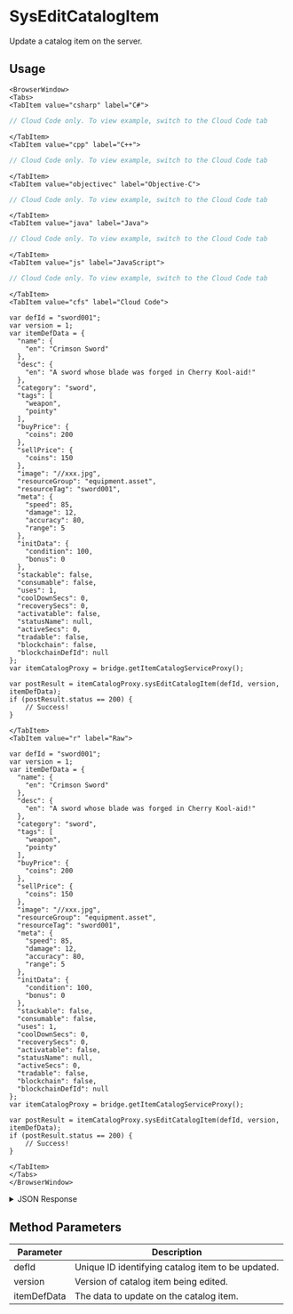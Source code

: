 # SysEditCatalogItem

Update a catalog item on the server.

<PartialServop service_name="itemCatalog" operation_name="SYS_EDIT_CATALOG_ITEM" />

## Usage

```mdx-code-block
<BrowserWindow>
<Tabs>
<TabItem value="csharp" label="C#">
```

```csharp
// Cloud Code only. To view example, switch to the Cloud Code tab
```

```mdx-code-block
</TabItem>
<TabItem value="cpp" label="C++">
```

```cpp
// Cloud Code only. To view example, switch to the Cloud Code tab
```

```mdx-code-block
</TabItem>
<TabItem value="objectivec" label="Objective-C">
```

```objectivec
// Cloud Code only. To view example, switch to the Cloud Code tab
```

```mdx-code-block
</TabItem>
<TabItem value="java" label="Java">
```

```java
// Cloud Code only. To view example, switch to the Cloud Code tab
```

```mdx-code-block
</TabItem>
<TabItem value="js" label="JavaScript">
```

```javascript
// Cloud Code only. To view example, switch to the Cloud Code tab
```

```mdx-code-block
</TabItem>
<TabItem value="cfs" label="Cloud Code">
```

```cfscript
var defId = "sword001";
var version = 1;
var itemDefData = {
  "name": {
    "en": "Crimson Sword"
  },
  "desc": {
    "en": "A sword whose blade was forged in Cherry Kool-aid!"
  },
  "category": "sword",
  "tags": [
    "weapon",
    "pointy"
  ],
  "buyPrice": {
    "coins": 200
  },
  "sellPrice": {
    "coins": 150
  },
  "image": "//xxx.jpg",
  "resourceGroup": "equipment.asset",
  "resourceTag": "sword001",
  "meta": {
    "speed": 85,
    "damage": 12,
    "accuracy": 80,
    "range": 5
  },
  "initData": {
    "condition": 100,
    "bonus": 0
  },
  "stackable": false,
  "consumable": false,
  "uses": 1,
  "coolDownSecs": 0,
  "recoverySecs": 0,
  "activatable": false,
  "statusName": null,
  "activeSecs": 0,
  "tradable": false,
  "blockchain": false,
  "blockchainDefId": null
};
var itemCatalogProxy = bridge.getItemCatalogServiceProxy();

var postResult = itemCatalogProxy.sysEditCatalogItem(defId, version, itemDefData);
if (postResult.status == 200) {
    // Success!
}
```

```mdx-code-block
</TabItem>
<TabItem value="r" label="Raw">
```

```cfscript
var defId = "sword001";
var version = 1;
var itemDefData = {
  "name": {
    "en": "Crimson Sword"
  },
  "desc": {
    "en": "A sword whose blade was forged in Cherry Kool-aid!"
  },
  "category": "sword",
  "tags": [
    "weapon",
    "pointy"
  ],
  "buyPrice": {
    "coins": 200
  },
  "sellPrice": {
    "coins": 150
  },
  "image": "//xxx.jpg",
  "resourceGroup": "equipment.asset",
  "resourceTag": "sword001",
  "meta": {
    "speed": 85,
    "damage": 12,
    "accuracy": 80,
    "range": 5
  },
  "initData": {
    "condition": 100,
    "bonus": 0
  },
  "stackable": false,
  "consumable": false,
  "uses": 1,
  "coolDownSecs": 0,
  "recoverySecs": 0,
  "activatable": false,
  "statusName": null,
  "activeSecs": 0,
  "tradable": false,
  "blockchain": false,
  "blockchainDefId": null
};
var itemCatalogProxy = bridge.getItemCatalogServiceProxy();

var postResult = itemCatalogProxy.sysEditCatalogItem(defId, version, itemDefData);
if (postResult.status == 200) {
    // Success!
}
```

```mdx-code-block
</TabItem>
</Tabs>
</BrowserWindow>
```

<details>
<summary>JSON Response</summary>

```json
{
  "data": {
    "defId": "sword001",
    "name": {
      "en": "Crimson Sword"
    },
    "desc": {
      "en": "A sword whose blade was forged in Cherry Kool-aid!"
    },
    "type": "ITEM",
    "category": "sword",
    "tags": [
      "weapon",
      "pointy"
    ],
    "buyPrice": {
      "coins": 200
    },
    "sellPrice": {
      "coins": 150
    },
    "image": "//xxx.jpg",
    "resourceGroup": "equipment.asset",
    "resourceTag": "sword001",
    "meta": {
      "speed": 85,
      "damage": 12,
      "accuracy": 80,
      "range": 5
    },
    "initData": {
      "condition": 100,
      "bonus": 0
    },
    "pState": "DRAFT",
    "publishedAt": 0,
    "createdAt": 1567192113061,
    "updatedAt": 1567192188475,
    "version": 2,
    "stackable": false,
    "consumable": false,
    "uses": null,
    "coolDownSecs": 0,
    "recoverySecs": 0,
    "activatable": false,
    "statusName": null,
    "activeSecs": null,
    "tradable": false,
    "blockchain": false,
    "blockchainDefId": null
  },
  "status": 200
}
```
</details>

## Method Parameters
Parameter | Description
--------- | -----------
defId | Unique ID identifying catalog item to be updated. 
version | Version of catalog item being edited. 
itemDefData | The data to update on the catalog item. 


